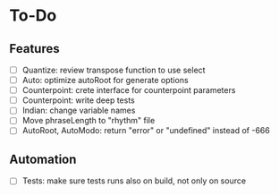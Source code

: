 # To-Do

## Features

- [ ] Quantize: review transpose function to use select
- [ ] Auto: optimize autoRoot for generate options
- [ ] Counterpoint: crete interface for counterpoint parameters
- [ ] Counterpoint: write deep tests
- [ ] Indian: change variable names
- [ ] Move phraseLength to "rhythm" file
- [ ] AutoRoot, AutoModo: return "error" or "undefined" instead of -666

## Automation

- [ ] Tests: make sure tests runs also on build, not only on source
